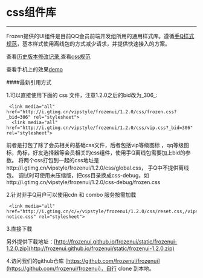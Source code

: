 # css组件库


---
<style>
.ui-avatar-tiled{display:inline-block;}
.frozen-module {
    border-bottom: 1px solid #eee;    
    padding: 10;
    margin-top: 20px;
    margin-bottom: 50px;
}
.frozen-module-head {
    overflow: hidden;
}
.frozen-module-title {
    margin: 0;
    font-size: 28px;
    font-family: Trebuchet MS;
    display: inline;
}
.frozen-module-title a {
    color: #00a5e0;
    cursor: pointer;
}
.frozen-module-link {
    font-size: 14px;
}
.frozen-module-version {
    font-size: 12px;
    font-weight: normal;
    margin-left: 0.5em;
    color: #888;
    font-family: Menlo,Monaco,"Courier New",monospace;
}
p.frozen-module-description {
    font-size: 14px;
    color: #888;
    margin: 10px 0 20px;
}
.frozen-module-demo {
    position: relative;
}
.frozen-module-demo:hover {
    background: #fdfdfd;
}
.frozen-module-dom {
    margin-bottom: 8px;
    font-size:14px;
}
.frozen-module-code {
    margin: 0!important;
}
@media (max-width: 640px){
    .frozen-module-code{
        display:none;
    }
}
h3.frozen-module-subtitle {
    margin: 0;
    color: #333;
    display: block;
    padding: 10px 0;
}
.frozen-module-sourcecode {
    position: absolute;
    right: 5px;
    top: 0;
    font-size: 12px;
    padding: 5px 10px;
    background: #EFFFE4;
    border-radius: 3px;
    display: none;
    z-index: 99;
    opacity: 0.8;
}
.frozen-loading {
    margin-bottom: 20px;
}
.black {
    font-size: 12px;
    padding: 2px;
    border-radius: 2px;
    background: rgba(0, 0, 0, 0.55);
    color: #fff;
}
</style>  

Frozen提供的UI组件是目前QQ会员前端开发组所用的通用样式库。遵循[手Q样式规范](http://isux.oa.com/guide/mqq/vd#545)，基本样式使用离线包的方式减少请求，并提供快速接入的方案。

查看[历史版本修改记录](http://frozenui.github.io/frozenui/history.html),查看[css规范](http://frozenui.github.io/frozenui/cssguide.html)

查看手机上的效果[demo](http://frozenui.github.io/demo/index.html)

####最新引用方式

1.可以直接使用下面的 css 文件，注意1.2.0之后的bid改为_306_:
````
 <link media="all" href="http://i.gtimg.cn/vipstyle/frozenui/1.2.0/css/frozen.css?_bid=306" rel="stylesheet">
  <link media="all" href="http://i.gtimg.cn/vipstyle/frozenui/1.2.0/css/vip.css?_bid=306" rel="stylesheet">
````
前者是打包了除了会员相关的基础css文件，后者包括vip等级图标 ，qq等级图标，角标，好友选择器等会员相关的css组件，使用手Q离线包需要加上bid的参数。
将两个css打包到一起的css地址是http://i.gtimg.cn/vipstyle/frozenui/1.2.0/css/global.css， 手Q中不提供离线包。
调试时可使用未压缩版，把css目录换成css-debug，如http://i.gtimg.cn/vipstyle/frozenui/1.2.0/css-debug/frozen.css

2.针对非手Q用户可以使用cdn 和 combo 服务按需加载
````
 <link media="all" href="http://i.gtimg.cn/c/=/vipstyle/frozenui/1.2.0/css/reset.css,/vipstyle/frozenui/1.2.0/css/ui-notice.css" rel="stylesheet">
````
3.直接下载

另外提供下载地址：[http://frozenui.github.io/frozenui/static/frozenui-1.2.0.zip](http://frozenui.github.io/frozenui/static/frozenui-1.2.0.zip)

4.访问我们的github仓库
[https://github.com/frozenui/frozenui](https://github.com/frozenui/frozenui)，自行 clone 到本地。 
        <script id="list-tpl" type="text/x-handlebars-template"> 
            {{#each list}}
            <li {{#unless child}} data-id="{{name}}" {{/unless}}>
                <a href="#modules-{{name}}" >{{title}}</a>
                {{#if child}}
                <ul class="nav">
                {{#each child}}
                    <li data-id="{{name}}"><a href="#modules-{{name}}">{{name}}</a></li>
                {{/each}}
                </ul>
                {{/if}}
            </li>
            {{/each}}
        </script>
         <script type="text/template" id="frozen-module">
            <div class="frozen-module">
                <div class="frozen-module-head">
                    <h2 class="frozen-module-title">
                        <a href="#"></a>
                    </h2>
                </div>
            </div>
        </script>
        <script type="text/template" id="frozen-module-demo">
            <div class="frozen-module-demo">
                <h3 class="frozen-module-subtitle"></h3>
                <div class="frozen-module-dom"></div>
                <pre class="frozen-module-code"></pre>
            </div>
        </script>
        <div class="frozen-modules"></div>
<script type="text/javascript">
    
    seajs.use(['$','handlebars','/static/side','gallery/underscore/1.6.0/underscore'], function($,Handlebars, Side, _) {
        //用jquery获取模板
        var tpl   =  $("#list-tpl").html();
        //预编译模板
        var template = Handlebars.compile(tpl);
        //模拟json数据
        var context = { 
            list:[
                {
                    name: "ui-btn",
                    title: "按钮 button",
                    child:[
                        {
                            name: "ui-btn"
                        },
                        {
                            name: "ui-btn-lg" 
                        },
                        {
                            name: "ui-btn-group" 
                        }
                    ]
                },
                {
                    name: "atom",
                    title: "辅助类 atom"
                },
                {
                    name: "ui-searchbar",
                    title: "搜索框 searchbar"
                },
                {
                    name: "ui-tab",
                    title: "选项卡 tab"
                },
                {
                    name: "ui-slider",
                    title: "图片轮播 slider"
                },
                {
                    name:"ui-list",
                    title: "列表 list"
                },
                {
                    name:"ui-form",
                    title: "表单项 form",
                    child: [
                        {
                            name: "ui-form"
                        },
                        {
                            name: "ui-checkbox" 
                        },
                        {
                            name: "ui-switch" 
                        },
                        {
                            name: "ui-radio"
                        }
                    ]
                },
                {
                    name:"ui-table",
                    title: "表格 table"
                },
                {
                    name:"ui-dialog",
                    title: "弹窗 dialog"
                },
                {
                    name:"ui-notice",
                    title: "通知 notice"
                },
                {
                    name:"ui-tips",
                    title: "提示 tips",
                    child: [
                        {
                            name: "ui-tips"
                        },
                        {
                            name: "ui-poptips" 
                        },
                        {
                            name: "ui-tooltips" 
                        }
                    ]
                },
                {
                    name:"ui-loading",
                    title: "加载中 loading"
                },
                {
                    name:"ui-tag",
                    title: "会员业务 icon角标等",
                    child: [
                        {
                            name: "ui-tag"
                        },
                        {
                            name: "ui-selector" 
                        },
                        {
                            name: "ui-icon-qq" 
                        },
                        {
                            name: "ui-icon-viplevel" 
                        },
                        {
                            name: "ui-icon-qqlevel" 
                        }
                    ]
                }
            ]
        };
        //匹配json内容
        $('.side-area').html(template(context));
           
        var deps = $('.side-area li[data-id]');
        _.each(deps, function(dep) {
            var moduleNode = $($('#frozen-module').html());
            moduleNode.find('.frozen-module-title a')
                .attr('href', $(dep).data('id'))
                .attr('id', 'modules-' + $(dep).data('id'))
                .html($(dep).data('id'));
            moduleNode.appendTo('.frozen-modules');
            $.ajax({
                url:  $(dep).data('id'),
                dataType: 'html',
                success: function(data) {
                    data = $(data);
                    moduleNode.find('.frozen-module-description')
                        .html(data.find('.entry-content > p:first-child').html());
                    data.find('.nico-insert-code').each(function(index, item) {
                        var demoNode = $($('#frozen-module-demo').html());
                        item = $(item);
                        var subtitle = item.prev().html();
                        if (item.prev()[0].tagName !== 'H3' || !subtitle) {
                            subtitle = '默认';
                        }
                        demoNode.find('.frozen-module-subtitle').html(subtitle);
                        demoNode.find('.frozen-module-dom').html(item.html());
                        
                        // 直接使用目标页面生成的高亮代码，不再动态渲染
                        var codeHtml = item.next('.highlight').find('pre').html();
                        demoNode.find('.frozen-module-code').html(codeHtml);

                        moduleNode.find('.frozen-loading').remove();
                        demoNode.appendTo(moduleNode);
                    });
                }
            });
        }); 
        Side.init();
    });
    
</script>